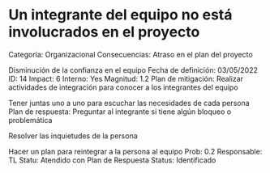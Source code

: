 # Un integrante del equipo no está involucrados en el proyecto

Categoría: Organizacional
Consecuencias: Atraso en el plan del proyecto

Disminución de la confianza en el equipo
Fecha de definición: 03/05/2022
ID: 14
Impact: 6
Interno: Yes
Magnitud: 1.2
Plan de mitigación: Realizar actividades de integración para conocer a los integrantes del equipo

Tener juntas uno a uno para escuchar las necesidades de cada persona
Plan de respuesta: Preguntar al integrante si tiene algún bloqueo o problemática

Resolver las inquietudes de la persona

Hacer un plan para reintegrar a la persona al equipo
Prob: 0.2
Responsable: TL
Statu: Atendido con Plan de Respuesta
Status: Identificado